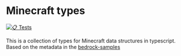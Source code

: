 # Minecraft types

[![📋 Tests](https://github.com/DaanV2/minecraft-data/actions/workflows/testing.yml/badge.svg)](https://github.com/DaanV2/minecraft-data/actions/workflows/testing.yml)

This is a collection of types for Minecraft data structures in typescript. Based on the metadata in the [bedrock-samples](https://github.com/Mojang/bedrock-samples/tree/main)
